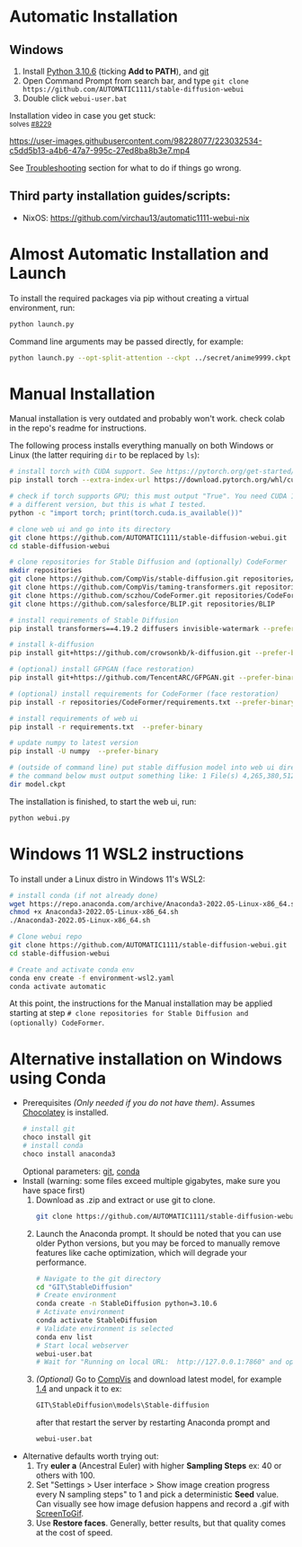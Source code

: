 

# Automatic Installation
## Windows
1. Install [Python 3.10.6](https://www.python.org/ftp/python/3.10.6/python-3.10.6-amd64.exe) (ticking **Add to PATH**), and [git](https://github.com/git-for-windows/git/releases/download/v2.39.2.windows.1/Git-2.39.2-64-bit.exe)
2. Open Command Prompt from search bar, and type `git clone https://github.com/AUTOMATIC1111/stable-diffusion-webui`
3. Double click `webui-user.bat`

Installation video in case you get stuck: \
<sup>solves [#8229](https://github.com/AUTOMATIC1111/stable-diffusion-webui/issues/8229)</sup>


https://user-images.githubusercontent.com/98228077/223032534-c5dd5b13-a4b6-47a7-995c-27ed8ba8b3e7.mp4




See [Troubleshooting](Troubleshooting) section for what to do if things go wrong.



## Third party installation guides/scripts:
- NixOS: https://github.com/virchau13/automatic1111-webui-nix

# Almost Automatic Installation and Launch
To install the required packages via pip without creating a virtual environment, run:
```bash
python launch.py
```

Command line arguments may be passed directly, for example:
```bash
python launch.py --opt-split-attention --ckpt ../secret/anime9999.ckpt
```

# Manual Installation
Manual installation is very outdated and probably won't work. check colab in the repo's readme for instructions.

The following process installs everything manually on both Windows or Linux (the latter requiring `dir` to be replaced by `ls`):
```bash
# install torch with CUDA support. See https://pytorch.org/get-started/locally/ for more instructions if this fails.
pip install torch --extra-index-url https://download.pytorch.org/whl/cu113

# check if torch supports GPU; this must output "True". You need CUDA 11. installed for this. You might be able to use
# a different version, but this is what I tested.
python -c "import torch; print(torch.cuda.is_available())"

# clone web ui and go into its directory
git clone https://github.com/AUTOMATIC1111/stable-diffusion-webui.git
cd stable-diffusion-webui

# clone repositories for Stable Diffusion and (optionally) CodeFormer
mkdir repositories
git clone https://github.com/CompVis/stable-diffusion.git repositories/stable-diffusion
git clone https://github.com/CompVis/taming-transformers.git repositories/taming-transformers
git clone https://github.com/sczhou/CodeFormer.git repositories/CodeFormer
git clone https://github.com/salesforce/BLIP.git repositories/BLIP

# install requirements of Stable Diffusion
pip install transformers==4.19.2 diffusers invisible-watermark --prefer-binary

# install k-diffusion
pip install git+https://github.com/crowsonkb/k-diffusion.git --prefer-binary

# (optional) install GFPGAN (face restoration)
pip install git+https://github.com/TencentARC/GFPGAN.git --prefer-binary

# (optional) install requirements for CodeFormer (face restoration)
pip install -r repositories/CodeFormer/requirements.txt --prefer-binary

# install requirements of web ui
pip install -r requirements.txt  --prefer-binary

# update numpy to latest version
pip install -U numpy  --prefer-binary

# (outside of command line) put stable diffusion model into web ui directory
# the command below must output something like: 1 File(s) 4,265,380,512 bytes
dir model.ckpt

```

The installation is finished, to start the web ui, run:
```bash
python webui.py
```

# Windows 11 WSL2 instructions
To install under a Linux distro in Windows 11's WSL2:
```bash
# install conda (if not already done)
wget https://repo.anaconda.com/archive/Anaconda3-2022.05-Linux-x86_64.sh
chmod +x Anaconda3-2022.05-Linux-x86_64.sh
./Anaconda3-2022.05-Linux-x86_64.sh

# Clone webui repo
git clone https://github.com/AUTOMATIC1111/stable-diffusion-webui.git
cd stable-diffusion-webui

# Create and activate conda env
conda env create -f environment-wsl2.yaml
conda activate automatic

```

At this point, the instructions for the Manual installation may be applied starting at step `# clone repositories for Stable Diffusion and (optionally) CodeFormer`.


# Alternative installation on Windows using Conda
- Prerequisites _*(Only needed if you do not have them)*_. Assumes [Chocolatey](https://chocolatey.org/install) is installed. 
    ```bash
    # install git
    choco install git
    # install conda
    choco install anaconda3
    ```
    Optional parameters: [git](https://community.chocolatey.org/packages/git), [conda](https://community.chocolatey.org/packages/anaconda3)
- Install (warning: some files exceed multiple gigabytes, make sure you have space first)
  1. Download as .zip and extract or use git to clone.
        ```bash
        git clone https://github.com/AUTOMATIC1111/stable-diffusion-webui.git
        ```
  2. Launch the Anaconda prompt. It should be noted that you can use older Python versions, but you may be forced to manually remove features like cache optimization, which will degrade your performance.
        ```bash
        # Navigate to the git directory
        cd "GIT\StableDiffusion"
        # Create environment
        conda create -n StableDiffusion python=3.10.6
        # Activate environment
        conda activate StableDiffusion
        # Validate environment is selected
        conda env list
        # Start local webserver
        webui-user.bat
        # Wait for "Running on local URL:  http://127.0.0.1:7860" and open that URI.
        ```
    3. _*(Optional)*_ Go to [CompVis](https://huggingface.co/CompVis) and download latest model, for example [1.4](https://huggingface.co/CompVis/stable-diffusion-v1-4) and unpack it to ex:
        ```bash
        GIT\StableDiffusion\models\Stable-diffusion
        ```
        after that restart the server by restarting Anaconda prompt and 
        ```bash
        webui-user.bat
        ```
- Alternative defaults worth trying out:
    1. Try **euler a** (Ancestral Euler) with higher **Sampling Steps** ex: 40 or others with 100. 
    2. Set "Settings > User interface > Show image creation progress every N sampling steps" to 1 and pick a deterministic **Seed** value. Can visually see how image defusion happens and record a .gif with [ScreenToGif](https://github.com/NickeManarin/ScreenToGif).
    3. Use **Restore faces**. Generally, better results, but that quality comes at the cost of speed.

